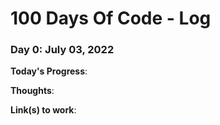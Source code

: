 # 100 Days Of Code - Log

### Day 0: July 03, 2022 

**Today's Progress**:

**Thoughts**:

**Link(s) to work**:


